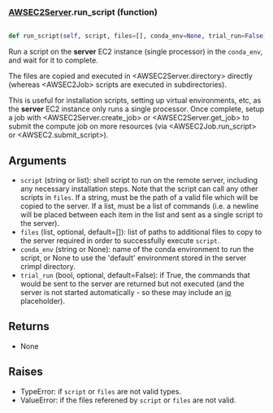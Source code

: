 ### [AWSEC2Server](AWSEC2Server.md).run_script (function)


```py

def run_script(self, script, files=[], conda_env=None, trial_run=False)

```



Run a script on the **server** EC2 instance (single processor) in the
`conda_env`, and wait for it to complete.

The files are copied and executed in &lt;AWSEC2Server.directory&gt; directly
(whereas &lt;AWSEC2Job&gt; scripts are executed in subdirectories).

This is useful for installation scripts, setting up virtual environments,
etc, as the **server** EC2 instance only runs a single processor.  Once
complete, setup a job with &lt;AWSEC2Server.create_job&gt; or &lt;AWSEC2Server.get_job&gt;
to submit the compute job on more resources (via &lt;AWSEC2Job.run_script&gt;
or &lt;AWSEC2.submit_script&gt;).

Arguments
----------------
* `script` (string or list): shell script to run on the remote server,
    including any necessary installation steps.  Note that the script
    can call any other scripts in `files`.  If a string, must be the
    path of a valid file which will be copied to the server.  If a list,
    must be a list of commands (i.e. a newline will be placed between
    each item in the list and sent as a single script to the server).
* `files` (list, optional, default=[]): list of paths to additional files
    to copy to the server required in order to successfully execute
    `script`.
* `conda_env` (string or None): name of the conda environment to
    run the script, or None to use the 'default' environment stored in
    the server crimpl directory.
* `trial_run` (bool, optional, default=False): if True, the commands
    that would be sent to the server are returned but not executed
    (and the server is not started automatically - so these may include
    an [ip](ip.md) placeholder).


Returns
------------
* None

Raises
------------
* TypeError: if `script` or `files` are not valid types.
* ValueError: if the files referened by `script` or `files` are not valid.

